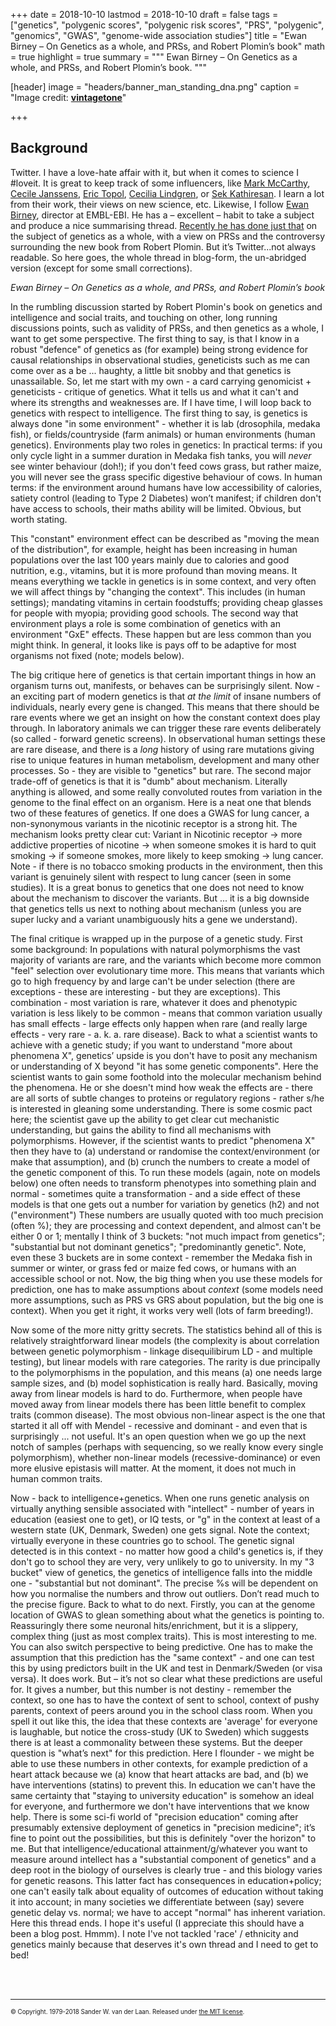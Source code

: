 +++
date = 2018-10-10
lastmod = 2018-10-10
draft = false
tags = ["genetics", "polygenic scores", "polygenic risk scores", "PRS", "polygenic", "genomics", "GWAS", "genome-wide association studies"]
title = "Ewan Birney – On Genetics as a whole, and PRSs, and Robert Plomin’s book"
math = true
highlight = true
summary = """
Ewan Birney – On Genetics as a whole, and PRSs, and Robert Plomin’s book. 
"""

[header]
image = "headers/banner_man_standing_dna.png"
caption = "Image credit: [**vintagetone**](https://www.shutterstock.com/g/vintagetone)"

+++

## Background
Twitter. I have a love-hate affair with it, but when it comes to science I #loveit. It is great to keep track of some influencers, like [Mark McCarthy](https://twitter.com/markmccarthyoxf), [Cecile Janssens](https://twitter.com/cecilejanssens), [Eric Topol](https://twitter.com/EricTopol), [Cecilia Lindgren](https://twitter.com/ceclindgren), or [Sek Kathiresan](https://twitter.com/skathire). I learn a lot from their work, their views on new science, etc. Likewise, I follow [Ewan Birney](https://twitter.com/ewanbirney), director at EMBL-EBI. He has a – excellent – habit to take a subject and produce a nice summarising thread. [Recently he has done just that](https://twitter.com/ewanbirney/status/1049027522090979330) on the subject of genetics as a whole, with a view on PRSs and the controversy surrounding the new book from Robert Plomin. But it’s Twitter...not always readable. So here goes, the whole thread in blog-form, the un-abridged version (except for some small corrections).

_Ewan Birney – On Genetics as a whole, and PRSs, and Robert Plomin’s book_

In the rumbling discussion started by Robert Plomin's book on genetics and intelligence and social traits, and touching on other, long running discussions points, such as validity of PRSs, and then genetics as a whole, I want to get some perspective.
The first thing to say, is that I know in a robust "defence" of genetics as (for example) being strong evidence for causal relationships in observational studies, geneticists such as me can come over as a be ... haughty, a little bit snobby and that genetics is unassailable. So, let me start with my own - a card carrying genomicist + geneticists - critique of genetics. What it tells us and what it can't and where its strengths and weaknesses are. If I have time, I will loop back to genetics with respect to intelligence. 
The first thing to say, is genetics is always done "in some environment" - whether it is lab (drosophila, medaka fish), or fields/countryside (farm animals) or human environments (human genetics). Environments play two roles in genetics:
In practical terms: if you only cycle light in a summer duration in Medaka fish tanks, you will _never_ see winter behaviour (doh!); if you don't feed cows grass, but rather maize, you will never see the grass specific digestive behaviour of cows.
In human terms: if the environment around humans have low accessibility of calories, satiety control (leading to Type 2 Diabetes) won’t manifest; if children don't have access to schools, their maths ability will be limited. Obvious, but worth stating.

This "constant" environment effect can be described as "moving the mean of the distribution", for example, height has been increasing in human populations over the last 100 years mainly due to calories and good nutrition, e.g., vitamins, but it is more profound than moving means. It means everything we tackle in genetics is in some context, and very often we will affect things by "changing the context". This includes (in human settings); mandating vitamins in certain foodstuffs; providing cheap glasses for people with myopia; providing good schools. 
The second way that environment plays a role is some combination of genetics with an environment "GxE" effects. These happen but are less common than you might think. In general, it looks like is pays off to be adaptive for most organisms not fixed (note; models below).

The big critique here of genetics is that certain important things in how an organism turns out, manifests, or behaves can be surprisingly silent. Now - an exciting part of modern genetics is that _at the limit_ of insane numbers of individuals, nearly every gene is changed. This means that there should be rare events where we get an insight on how the constant context does play through. In laboratory animals we can trigger these rare events deliberately (so called - forward genetic screens). In observational human settings these are rare disease, and there is a *long* history of using rare mutations giving rise to unique features in human metabolism, development and many other processes. So - they are visible to "genetics" but rare.
The second major trade-off of genetics is that it is "dumb" about mechanism. Literally anything is allowed, and some really convoluted routes from variation in the genome to the final effect on an organism. Here is a neat one that blends two of these features of genetics. 
If one does a GWAS for lung cancer, a non-synonymous variants in the nicotinic receptor is a strong hit. The mechanism looks pretty clear cut:
Variant in Nicotinic receptor -> more addictive properties of nicotine -> when someone smokes it is hard to quit smoking -> if someone smokes, more likely to keep smoking -> lung cancer.
Note - if there is no tobacco smoking products in the environment, then this variant is genuinely silent with respect to lung cancer (seen in some studies).
It is a great bonus to genetics that one does not need to know about the mechanism to discover the variants. But ... it is a big downside that genetics tells us next to nothing about mechanism (unless you are super lucky and a variant unambiguously hits a gene we understand).

The final critique is wrapped up in the purpose of a genetic study. First some background: In populations with natural polymorphisms the vast majority of variants are rare, and the variants which become more common "feel" selection over evolutionary time more. This means that variants which go to high frequency by and large can't be under selection (there are exceptions - these are interesting - but they are exceptions). This combination - most variation is rare, whatever it does and phenotypic variation is less likely to be common - means that common variation usually has small effects - large effects only happen when rare (and really large effects - very rare - a. k. a. rare disease).
Back to what a scientist wants to achieve with a genetic study; if you want to understand "more about phenomena X", genetics’ upside is you don't have to posit any mechanism or understanding of X beyond "it has some genetic components". Here the scientist wants to gain some foothold into the molecular mechanism behind the phenomena. He or she doesn't mind how weak the effects are - there are all sorts of subtle changes to proteins or regulatory regions - rather s/he is interested in gleaning some understanding. There is some cosmic pact here; the scientist gave up the ability to get clear cut mechanistic understanding, but gains the ability to find all mechanisms with polymorphisms.
However, if the scientist wants to predict "phenomena X" then they have to (a) understand or randomise the context/environment (or make that assumption), and (b) crunch the numbers to create a model of the genetic component of this. To run these models (again, note on models below) one often needs to transform phenotypes into something plain and normal - sometimes quite a transformation - and a side effect of these models is that one gets out a number for variation by genetics (h2) and not ("environment")
These numbers are usually quoted with too much precision (often %); they are processing and context dependent, and almost can't be either 0 or 1; mentally I think of 3 buckets: "not much impact from genetics"; "substantial but not dominant genetics"; "predominantly genetic". Note, even these 3 buckets are in some context - remember the Medaka fish in summer or winter, or grass fed or maize fed cows, or humans with an accessible school or not. Now, the big thing when you use these models for prediction, one has to make assumptions about _context_ (some models need more assumptions, such as PRS vs GRS about population, but the big one is context). When you get it right, it works very well (lots of farm breeding!).

Now some of the more nitty gritty secrets. The statistics behind all of this is relatively straightforward linear models (the complexity is about correlation between genetic polymorphism - linkage disequilibirum LD - and multiple testing), but linear models with rare categories. The rarity is due principally to the polymorphisms in the population, and this means (a) one needs large sample sizes, and (b) model sophistication is really hard. Basically, moving away from linear models is hard to do. Furthermore, when people have moved away from linear models there has been little benefit to complex traits (common disease). The most obvious non-linear aspect is the one that started it all off with Mendel - recessive and dominant - and even that is surprisingly ... not useful. It's an open question when we go up the next notch of samples (perhaps with sequencing, so we really know every single polymorphism), whether non-linear models (recessive-dominance) or even more elusive epistasis will matter. At the moment, it does not much in human common traits.

Now - back to intelligence+genetics. When one runs genetic analysis on virtually anything sensible associated with "intellect" - number of years in education (easiest one to get), or IQ tests, or "g" in the context at least of a western state (UK, Denmark, Sweden) one gets signal. Note the context; virtually everyone in these countries go to school. The genetic signal detected is in this context - no matter how good a child's genetics is, if they don't go to school they are very, very unlikely to go to university. In my "3 bucket" view of genetics, the genetics of intelligence falls into the middle one - "substantial but not dominant". The precise %s will be dependent on how you normalise the numbers and throw out outliers. Don’t read much to the precise figure.
Back to what to do next. Firstly, you can at the genome location of GWAS to glean something about what the genetics is pointing to. Reassuringly there some neuronal hits/enrichment, but it is a slippery, complex thing (just as most complex traits). This is most interesting to me.
You can also switch perspective to being predictive. One has to make the assumption that this prediction has the "same context" - and one can test this by using predictors built in the UK and test in Denmark/Sweden (or visa versa). It does work. But – it’s not so clear what these predictions are useful for. It gives a number, but this number is not destiny - remember the context, so one has to have the context of sent to school, context of pushy parents, context of peers around you in the school class room.
When you spell it out like this, the idea that these contexts are 'average' for everyone is laughable, but notice the cross-study (UK to Sweden) which suggests there is at least a commonality between these systems. But the deeper question is "what’s next" for this prediction. Here I flounder - we might be able to use these numbers in other contexts, for example prediction of a heart attack because we (a) know that heart attacks are bad, and (b) we have interventions (statins) to prevent this. In education we can't have the same certainty that "staying to university education" is somehow an ideal for everyone, and furthermore we don't have interventions that we know help.
There is some sci-fi world of "precision education" coming after presumably extensive deployment of genetics in "precision medicine"; it’s fine to point out the possibilities, but this is definitely "over the horizon" to me.
But that intelligence/educational attainment/g/whatever you want to measure around intellect has a "substantial component of genetics" and a deep root in the biology of ourselves is clearly true - and this biology varies for genetic reasons. This latter fact has consequences in education+policy; one can't easily talk about equality of outcomes of education without taking it into account; in many societies we differentiate between (say) severe genetic delay vs. normal; we have to accept "normal" has inherent variation.
Here this thread ends. I hope it's useful (I appreciate this should have a been a blog post. Hmmm). I note I've not tackled 'race' / ethnicity and genetics mainly because that deserves it's own thread and I need to get to bed!


</br></br>

----- 
<sub><sup>&copy; Copyright. 1979-2018 Sander W. van der Laan. Released under [the MIT license](http://opensource.org/licenses/MIT).</sup></sub>

